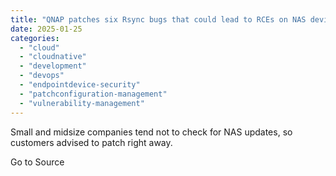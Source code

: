 ```yaml
---
title: "QNAP patches six Rsync bugs that could lead to RCEs on NAS devices"
date: 2025-01-25
categories: 
  - "cloud"
  - "cloudnative"
  - "development"
  - "devops"
  - "endpointdevice-security"
  - "patchconfiguration-management"
  - "vulnerability-management"
---
```


Small and midsize companies tend not to check for NAS updates, so customers advised to patch right away.

Go to Source
